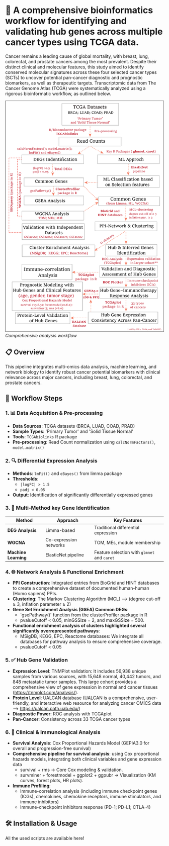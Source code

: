 # 🧬 A comprehensive bioinformatics workflow for identifying and validating hub genes across multiple cancer types using TCGA data.
Cancer remains a leading cause of global mortality, with breast, lung, colorectal, and prostate cancers among the most prevalent. Despite their distinct clinical and molecular features, this study aimed to identify conserved molecular signatures across these four selected cancer types (SCTs) to uncover potential pan-cancer diagnostic and prognostic biomarkers, as well as therapeutic targets. Transcriptomic data from The Cancer Genome Atlas (TCGA) were systematically analyzed using a rigorous bioinformatic workflow, as outlined below.


![Workflow Diagram](workflow.png)
*Comprehensive analysis workflow*

## 📋 Overview

This pipeline integrates multi-omics data analysis, machine learning, and network biology to identify robust cancer potential biomarkers with clinical relevance across major cancers, including breast, lung, colorectal, and prostate cancers.

## 🔄 Workflow Steps

### 1. 📊 Data Acquisition & Pre-processing
- **Data Sources**: TCGA datasets (BRCA, LUAD, COAD, PRAD)
- **Sample Types**: 'Primary Tumor' and 'Solid Tissue Normal'
- **Tools**: `TCGAbiolinks` R package
- **Pre-processing**: Read Count normalization using `calcNormFactors()`, `model.matrix()`

### 2. 🔍 Differential Expression Analysis
- **Methods**: `lmFit()` and `eBayes()` from limma package
- **Thresholds**: 
  - `|logFC| > 1.5`
  - `padj < 0.05`
- **Output**: Identification of significantly differentially expressed genes

### 3. 🎯 Multi-Method key Gene Identification
| Method | Approach | Key Features |
|--------|----------|--------------|
| **DEG Analysis** | Limma-based | Traditional differential expression |
| **WGCNA** | Co-expression networks | TOM, MEs, module membership |
| **Machine Learning** | ElasticNet pipeline | Feature selection with `glmnet` and `caret` |

### 4. 🌐 Network Analysis & Functional Enrichment
- **PPI Construction**: Integrated entries from BioGrid and HINT databases to create a comprehensive dataset of documented human-human (Homo sapiens) PPIs.
- **Clustering**: The Markov Clustering Algorithm (MCL) --> (degree cut-off ≥ 3, inflation parameter ≥ 2)
- **Gene Set Enrichment Analysis (GSEA) Common DEGs**: 
  - `gsePathway()' function from the clusterProfiler package in R
  - pvalueCutoff < 0.05, minGSSize = 2, and maxGSSize = 500.
- **Functional enrichment analysis of clusters highlighted several significantly overrepresented pathways**: 
  - MSigDB, KEGG, EPC, Reactome databases: We integrate all databases for pathway analysis to ensure comprehensive coverage.
  -  pvalueCutoff < 0.05

### 5. ✅ Hub Gene Validation
- **Expression Level**: TNMPlot validation: It includes 56,938 unique samples from various sources, with 15,648 normal, 40,442 tumors, and 848 metastatic tumor samples. This large cohort provides a comprehensive view of gene expression in normal and cancer tissues (https://tnmplot.com/analysis/). 
- **Protein Level**: UALCAN database (UALCAN is a comprehensive, user-friendly, and interactive web resource for analyzing cancer OMICS data --> https://ualcan.path.uab.edu/)
- **Diagnostic Power**: ROC analysis with TCGAplot
- **Pan-Cancer**: Consistency across 33 TCGA cancer types

### 6. 🏥 Clinical & Immunological Analysis
- **Survival Analysis**: Cox Proportional Hazards Model (GEPIA3.0 for overall and progression-free survival)
- **Comprehensive pipeline for survival analysis**: using Cox proportional hazards models, integrating both clinical variables and gene expression data
    - survival + rms → Core Cox modeling & validation.
    - survminer + forestmodel + ggplot2 + ggpubr → Visualization (KM curves, forest plots, HR plots).
- **Immune Profiling**: 
  - Immune-correlation analysis (including immune checkpoint genes (ICGs), chemokines, chemokine receptors, immune stimulators, and immune inhibitors)
  - Immune-checkpoint inhibitors response (PD-1; PD-L1; CTLA-4)
    
## 🛠️ Installation & Usage
All the used scripts are available here!
